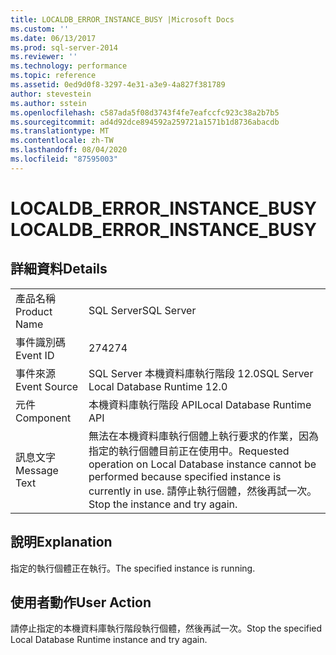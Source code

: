 ```yaml
---
title: LOCALDB_ERROR_INSTANCE_BUSY |Microsoft Docs
ms.custom: ''
ms.date: 06/13/2017
ms.prod: sql-server-2014
ms.reviewer: ''
ms.technology: performance
ms.topic: reference
ms.assetid: 0ed9d0f8-3297-4e31-a3e9-4a827f381789
author: stevestein
ms.author: sstein
ms.openlocfilehash: c587ada5f08d3743f4fe7eafccfc923c38a2b7b5
ms.sourcegitcommit: ad4d92dce894592a259721a1571b1d8736abacdb
ms.translationtype: MT
ms.contentlocale: zh-TW
ms.lasthandoff: 08/04/2020
ms.locfileid: "87595003"
---
```

# <a name="localdb_error_instance_busy"></a><span data-ttu-id="bc566-102">LOCALDB_ERROR_INSTANCE_BUSY</span><span class="sxs-lookup"><span data-stu-id="bc566-102">LOCALDB_ERROR_INSTANCE_BUSY</span></span>
    
## <a name="details"></a><span data-ttu-id="bc566-103">詳細資料</span><span class="sxs-lookup"><span data-stu-id="bc566-103">Details</span></span>  
  
|||  
|-|-|  
|<span data-ttu-id="bc566-104">產品名稱</span><span class="sxs-lookup"><span data-stu-id="bc566-104">Product Name</span></span>|<span data-ttu-id="bc566-105">SQL Server</span><span class="sxs-lookup"><span data-stu-id="bc566-105">SQL Server</span></span>|  
|<span data-ttu-id="bc566-106">事件識別碼</span><span class="sxs-lookup"><span data-stu-id="bc566-106">Event ID</span></span>|<span data-ttu-id="bc566-107">274</span><span class="sxs-lookup"><span data-stu-id="bc566-107">274</span></span>|  
|<span data-ttu-id="bc566-108">事件來源</span><span class="sxs-lookup"><span data-stu-id="bc566-108">Event Source</span></span>|<span data-ttu-id="bc566-109">SQL Server 本機資料庫執行階段 12.0</span><span class="sxs-lookup"><span data-stu-id="bc566-109">SQL Server Local Database Runtime 12.0</span></span>|  
|<span data-ttu-id="bc566-110">元件</span><span class="sxs-lookup"><span data-stu-id="bc566-110">Component</span></span>|<span data-ttu-id="bc566-111">本機資料庫執行階段 API</span><span class="sxs-lookup"><span data-stu-id="bc566-111">Local Database Runtime API</span></span>|  
|<span data-ttu-id="bc566-112">訊息文字</span><span class="sxs-lookup"><span data-stu-id="bc566-112">Message Text</span></span>|<span data-ttu-id="bc566-113">無法在本機資料庫執行個體上執行要求的作業，因為指定的執行個體目前正在使用中。</span><span class="sxs-lookup"><span data-stu-id="bc566-113">Requested operation on Local Database instance cannot be performed because specified instance is currently in use.</span></span> <span data-ttu-id="bc566-114">請停止執行個體，然後再試一次。</span><span class="sxs-lookup"><span data-stu-id="bc566-114">Stop the instance and try again.</span></span>|  
  
## <a name="explanation"></a><span data-ttu-id="bc566-115">說明</span><span class="sxs-lookup"><span data-stu-id="bc566-115">Explanation</span></span>  
 <span data-ttu-id="bc566-116">指定的執行個體正在執行。</span><span class="sxs-lookup"><span data-stu-id="bc566-116">The specified instance is running.</span></span>  
  
## <a name="user-action"></a><span data-ttu-id="bc566-117">使用者動作</span><span class="sxs-lookup"><span data-stu-id="bc566-117">User Action</span></span>  
 <span data-ttu-id="bc566-118">請停止指定的本機資料庫執行階段執行個體，然後再試一次。</span><span class="sxs-lookup"><span data-stu-id="bc566-118">Stop the specified Local Database Runtime instance and try again.</span></span>  
  
  
